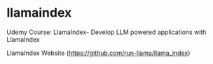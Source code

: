 # llamaindex
Udemy Course: LlamaIndex- Develop LLM powered applications with LlamaIndex

LlamaIndex Website (https://github.com/run-llama/llama_index)
